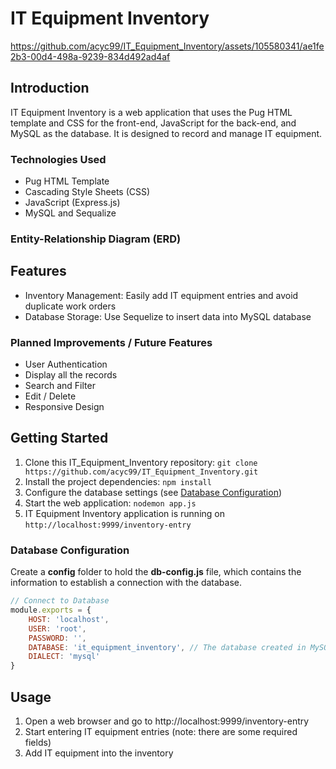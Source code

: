# IT Equipment Inventory 

https://github.com/acyc99/IT_Equipment_Inventory/assets/105580341/ae1fe2b3-00d4-498a-9239-834d492ad4af

## Introduction 
IT Equipment Inventory is a web application that uses the Pug HTML template and CSS for the front-end, JavaScript for the back-end, and MySQL as the database. It is designed to record and manage IT equipment. 

### Technologies Used 
* Pug HTML Template 
* Cascading Style Sheets (CSS)
* JavaScript (Express.js)
* MySQL and Sequalize 

### Entity-Relationship Diagram (ERD)


## Features 
* Inventory Management: Easily add IT equipment entries and avoid duplicate work orders
* Database Storage: Use Sequelize to insert data into MySQL database 

### Planned Improvements / Future Features 
* User Authentication 
* Display all the records 
* Search and Filter 
* Edit / Delete 
* Responsive Design 

## Getting Started
1. Clone this IT_Equipment_Inventory repository: `git clone https://github.com/acyc99/IT_Equipment_Inventory.git`
2. Install the project dependencies: `npm install`
    <!-- Node Package Manager (npm) -->
    <!-- 
    * Express: `npm install express`
    * Nodemon: `npm install nodemon`
    * Pug: `npm install pug`
    * Pug's Command Line Interface (CLI): `npm install -g pug-cli`
    * Sequelize: `npm install sequelize`
    * MySQL2: `npm install mysql2` 
    -->
3. Configure the database settings (see [Database Configuration](#database-configuration)) 
4. Start the web application: `nodemon app.js`
5. IT Equipment Inventory application is running on `http://localhost:9999/inventory-entry`

### Database Configuration
Create a **config** folder to hold the **db-config.js** file, which contains the information to establish a connection with the database. 

``` JavaScript
// Connect to Database 
module.exports = {
    HOST: 'localhost',
    USER: 'root',
    PASSWORD: '',
    DATABASE: 'it_equipment_inventory', // The database created in MySQL 
    DIALECT: 'mysql'
}
```

## Usage 
1. Open a web browser and go to http://localhost:9999/inventory-entry
2. Start entering IT equipment entries (note: there are some required fields)
3. Add IT equipment into the inventory
